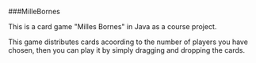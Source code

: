 ###MilleBornes

This is a card game "Milles Bornes" in Java as a course project.

This game distributes cards acoording to the number of players you have chosen, then you can play it by simply dragging and dropping the cards.
